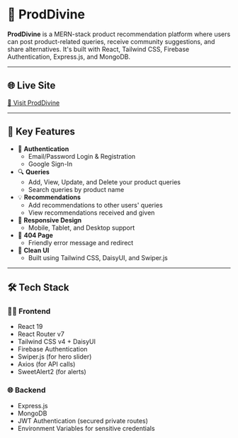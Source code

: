 # 🌟 ProdDivine

**ProdDivine** is a MERN-stack product recommendation platform where users can post product-related queries, receive community suggestions, and share alternatives. It's built with React, Tailwind CSS, Firebase Authentication, Express.js, and MongoDB.

---

## 🌐 Live Site

[🔗 Visit ProdDivine](https://prod-divine.web.app)

---

## 📌 Key Features

- 🔐 **Authentication**
  - Email/Password Login & Registration
  - Google Sign-In
- 🔍 **Queries**
  - Add, View, Update, and Delete your product queries
  - Search queries by product name
- 💡 **Recommendations**
  - Add recommendations to other users' queries
  - View recommendations received and given
- 🧩 **Responsive Design**
  - Mobile, Tablet, and Desktop support
- 🚫 **404 Page**
  - Friendly error message and redirect
- 🎨 **Clean UI**
  - Built using Tailwind CSS, DaisyUI, and Swiper.js

---

## 🛠️ Tech Stack

### 🧑‍💻 Frontend

- React 19
- React Router v7
- Tailwind CSS v4 + DaisyUI
- Firebase Authentication
- Swiper.js (for hero slider)
- Axios (for API calls)
- SweetAlert2 (for alerts)

### 🌐 Backend

- Express.js
- MongoDB
- JWT Authentication (secured private routes)
- Environment Variables for sensitive credentials
